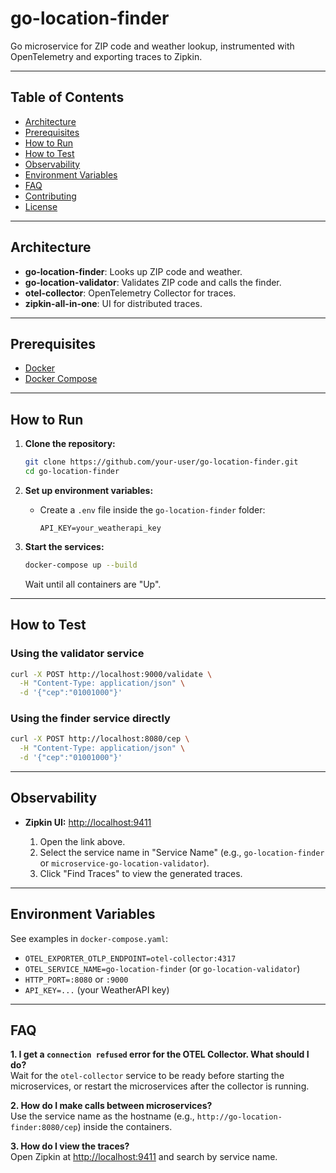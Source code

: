 # go-location-finder

Go microservice for ZIP code and weather lookup, instrumented with OpenTelemetry and exporting traces to Zipkin.

---

## Table of Contents

- [Architecture](#architecture)
- [Prerequisites](#prerequisites)
- [How to Run](#how-to-run)
- [How to Test](#how-to-test)
- [Observability](#observability)
- [Environment Variables](#environment-variables)
- [FAQ](#faq)
- [Contributing](#contributing)
- [License](#license)

---

## Architecture

- **go-location-finder**: Looks up ZIP code and weather.
- **go-location-validator**: Validates ZIP code and calls the finder.
- **otel-collector**: OpenTelemetry Collector for traces.
- **zipkin-all-in-one**: UI for distributed traces.

---

## Prerequisites

- [Docker](https://www.docker.com/)
- [Docker Compose](https://docs.docker.com/compose/)

---

## How to Run

1. **Clone the repository:**

   ```sh
   git clone https://github.com/your-user/go-location-finder.git
   cd go-location-finder
   ```

2. **Set up environment variables:**

   - Create a `.env` file inside the `go-location-finder` folder:
     ```
     API_KEY=your_weatherapi_key
     ```

3. **Start the services:**

   ```sh
   docker-compose up --build
   ```

   Wait until all containers are "Up".

---

## How to Test

### Using the validator service

```sh
curl -X POST http://localhost:9000/validate \
  -H "Content-Type: application/json" \
  -d '{"cep":"01001000"}'
```

### Using the finder service directly

```sh
curl -X POST http://localhost:8080/cep \
  -H "Content-Type: application/json" \
  -d '{"cep":"01001000"}'
```

---

## Observability

- **Zipkin UI:** [http://localhost:9411](http://localhost:9411)

  1. Open the link above.
  2. Select the service name in "Service Name" (e.g., `go-location-finder` or `microservice-go-location-validator`).
  3. Click "Find Traces" to view the generated traces.

---

## Environment Variables

See examples in `docker-compose.yaml`:

- `OTEL_EXPORTER_OTLP_ENDPOINT=otel-collector:4317`
- `OTEL_SERVICE_NAME=go-location-finder` (or `go-location-validator`)
- `HTTP_PORT=:8080` or `:9000`
- `API_KEY=...` (your WeatherAPI key)

---

## FAQ

**1. I get a `connection refused` error for the OTEL Collector. What should I do?**  
Wait for the `otel-collector` service to be ready before starting the microservices, or restart the microservices after the collector is running.

**2. How do I make calls between microservices?**  
Use the service name as the hostname (e.g., `http://go-location-finder:8080/cep`) inside the containers.

**3. How do I view the traces?**  
Open Zipkin at [http://localhost:9411](http://localhost:9411) and search by service name.
